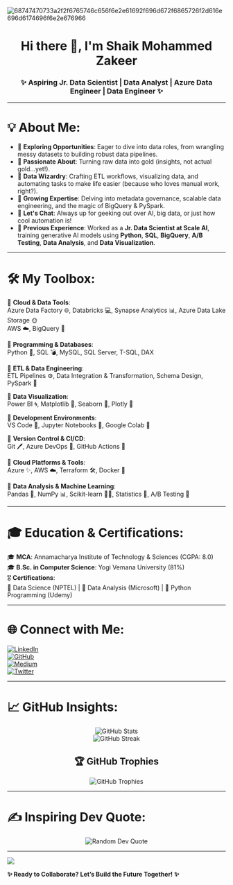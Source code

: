 ![68747470733a2f2f6765746c656f6e2e61692f696d672f6865726f2d616e696d6174696f6e2e676966](https://github.com/ZakeerS/ZakeerS/assets/135118498/c1cd9932-9565-4d47-8232-9386a5e36f5f)

<div align="center">
  <h1>Hi there 👋, I'm Shaik Mohammed Zakeer</h1>
  <h3>✨ Aspiring Jr. Data Scientist | Data Analyst | Azure Data Engineer | Data Engineer ✨</h3>
</div>

---

# 💡 About Me:
- 🔭 **Exploring Opportunities**: Eager to dive into data roles, from wrangling messy datasets to building robust data pipelines.
- 🌟 **Passionate About**: Turning raw data into gold (insights, not actual gold…yet!).
- 🚀 **Data Wizardry**: Crafting ETL workflows, visualizing data, and automating tasks to make life easier (because who loves manual work, right?).
- 🌱 **Growing Expertise**: Delving into metadata governance, scalable data engineering, and the magic of BigQuery & PySpark.
- 🚬 **Let's Chat**: Always up for geeking out over AI, big data, or just how cool automation is!
- 💼 **Previous Experience**: Worked as a **Jr. Data Scientist at Scale AI**, training generative AI models using **Python**, **SQL**, **BigQuery**, **A/B Testing**, **Data Analysis**, and **Data Visualization**.

---

# 🛠️ My Toolbox:
🔹 **Cloud & Data Tools**:  
Azure Data Factory 🌐, Databricks 💻, Synapse Analytics 📊, Azure Data Lake Storage 🌞  
AWS ☁️, BigQuery 🔹

🔹 **Programming & Databases**:  
Python 🐍, SQL 💣, MySQL, SQL Server, T-SQL, DAX  

🔹 **ETL & Data Engineering**:  
ETL Pipelines ⚙️, Data Integration & Transformation, Schema Design, PySpark 🔌

🔹 **Data Visualization**:  
Power BI 🌀, Matplotlib 🌈, Seaborn 🌟, Plotly 🚀

🔹 **Development Environments**:  
VS Code 📜, Jupyter Notebooks 📒, Google Colab 🔬

🔹 **Version Control & CI/CD**:  
Git 🖊️, Azure DevOps 🚀, GitHub Actions 🔏

🔹 **Cloud Platforms & Tools**:  
Azure ✨, AWS ☁️, Terraform 🛠️, Docker 🚢

🔹 **Data Analysis & Machine Learning**:  
Pandas 📃, NumPy 📊, Scikit-learn 🧙‍♂️, Statistics 🔢, A/B Testing 🔢

---

# 🎓 Education & Certifications:
🎓 **MCA**: Annamacharya Institute of Technology & Sciences (CGPA: 8.0)  
🎓 **B.Sc. in Computer Science**: Yogi Vemana University (81%)  
🎖️ **Certifications**:  
📜 Data Science (NPTEL) | 📜 Data Analysis (Microsoft) | 📜 Python Programming (Udemy)

---

# 🌐 Connect with Me:
[![LinkedIn](https://img.shields.io/badge/LinkedIn-%230077B5.svg?logo=linkedin&logoColor=white)](https://linkedin.com/in/mohammed-zakeer/)  
[![GitHub](https://img.shields.io/badge/GitHub-%2312100E.svg?logo=github&logoColor=white)](https://github.com/Zakeertech3)  
[![Medium](https://img.shields.io/badge/Medium-12100E?logo=medium&logoColor=white)](https://medium.com/@zakeer)  
[![Twitter](https://img.shields.io/badge/Twitter-%231DA1F2.svg?logo=twitter&logoColor=white)](https://twitter.com/@zakeer1410)

---

# 📈 GitHub Insights:
<div align="center">
  <img src="https://github-readme-stats.vercel.app/api?username=Zakeertech3&theme=blue-green&hide_border=false&include_all_commits=true&count_private=true" alt="GitHub Stats">
</div>

<div align="center">
  <img src="https://github-readme-streak-stats.herokuapp.com/?user=zakeerS&theme=blue-green&hide_border=false" alt="GitHub Streak">
</div>

<div align="center">
  <h2>🏆 GitHub Trophies</h2>
  <img src="https://github-profile-trophy.vercel.app/?username=Zakeertech3&theme=tokyonight&no-frame=false&no-bg=true&margin-w=4" alt="GitHub Trophies">
</div>

---

# ✍️ Inspiring Dev Quote:
<div align="center">
  <img src="https://quotes-github-readme.vercel.app/api?type=vetical&theme=radical" alt="Random Dev Quote">
</div>

---

[![](https://visitcount.itsvg.in/api?id=Zakeertech3&label=Profile%20Views&color=5&icon=0&pretty=false)](https://visitcount.itsvg.in)

**✨ Ready to Collaborate? Let’s Build the Future Together! ✨**
